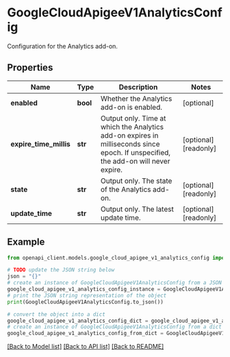 # GoogleCloudApigeeV1AnalyticsConfig

Configuration for the Analytics add-on.

## Properties

Name | Type | Description | Notes
------------ | ------------- | ------------- | -------------
**enabled** | **bool** | Whether the Analytics add-on is enabled. | [optional] 
**expire_time_millis** | **str** | Output only. Time at which the Analytics add-on expires in milliseconds since epoch. If unspecified, the add-on will never expire. | [optional] [readonly] 
**state** | **str** | Output only. The state of the Analytics add-on. | [optional] [readonly] 
**update_time** | **str** | Output only. The latest update time. | [optional] [readonly] 

## Example

```python
from openapi_client.models.google_cloud_apigee_v1_analytics_config import GoogleCloudApigeeV1AnalyticsConfig

# TODO update the JSON string below
json = "{}"
# create an instance of GoogleCloudApigeeV1AnalyticsConfig from a JSON string
google_cloud_apigee_v1_analytics_config_instance = GoogleCloudApigeeV1AnalyticsConfig.from_json(json)
# print the JSON string representation of the object
print(GoogleCloudApigeeV1AnalyticsConfig.to_json())

# convert the object into a dict
google_cloud_apigee_v1_analytics_config_dict = google_cloud_apigee_v1_analytics_config_instance.to_dict()
# create an instance of GoogleCloudApigeeV1AnalyticsConfig from a dict
google_cloud_apigee_v1_analytics_config_from_dict = GoogleCloudApigeeV1AnalyticsConfig.from_dict(google_cloud_apigee_v1_analytics_config_dict)
```
[[Back to Model list]](../README.md#documentation-for-models) [[Back to API list]](../README.md#documentation-for-api-endpoints) [[Back to README]](../README.md)


